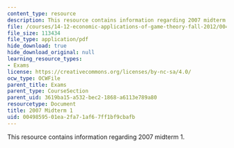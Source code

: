 ```yaml
---
content_type: resource
description: This resource contains information regarding 2007 midterm 1.
file: /courses/14-12-economic-applications-of-game-theory-fall-2012/0049859501ea2fa71af67ff1bf9cbafb_MIT14_12F12_mid071.pdf
file_size: 113434
file_type: application/pdf
hide_download: true
hide_download_original: null
learning_resource_types:
- Exams
license: https://creativecommons.org/licenses/by-nc-sa/4.0/
ocw_type: OCWFile
parent_title: Exams
parent_type: CourseSection
parent_uid: 3619ba15-a532-bec2-1868-a6113e789a80
resourcetype: Document
title: 2007 Midterm 1
uid: 00498595-01ea-2fa7-1af6-7ff1bf9cbafb
---
```

This resource contains information regarding 2007 midterm 1.